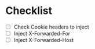 # Checklist

- [ ] Check Cookie headers to inject
- [ ] Inject X-Forwarded-For
- [ ] Inject X-Forwarded-Host